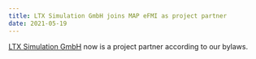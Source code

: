 ```yaml
---
title: LTX Simulation GmbH joins MAP eFMI as project partner
date: 2021-05-19
---
```


[LTX Simulation GmbH](https://www.ltx.de/) now is a project partner according to our bylaws.